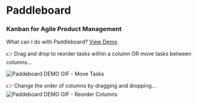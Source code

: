 # Paddleboard
### Kanban for Agile Product Management 

What can I do with Paddleboard? [View Demo](https://paddleboard-prod.web.app/)

:point_right: Drag and drop to reorder tasks within a column OR move tasks between columns...

![Paddeboard DEMO GIF - Move Tasks](https://user-images.githubusercontent.com/10010923/109830934-f7932700-7c0c-11eb-83f6-5bc8f84dc043.gif)

:point_right: Change the order of columns by dragging and dropping...
![Paddeboard DEMO GIF - Reorder Columns](https://user-images.githubusercontent.com/10010923/109838504-3aa4c880-7c14-11eb-9e42-8ab0031d489f.gif)


 
